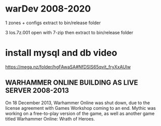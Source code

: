 # warDev 2008-2020
1 zones + configs extract to bin/release folder


3 los.7z.001 open with 7-zip then  extract to bin/release folder






# install mysql and db video
https://mega.nz/folder/hgFAwaSA#NfDSlS65qvit_fryXxAUlw


## WARHAMMER ONLINE BUILDING AS LIVE SERVER 2008-2013 ###

On 18 December 2013, Warhammer Online was shut down, due to the license agreement with Games Workshop coming to an end. Mythic was working on a free-to-play version of the game, as well as another game titled Warhammer Online: Wrath of Heroes.